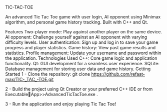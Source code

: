 TIC-TAC-TOE

An advanced Tic Tac Toe game with user login, AI opponent using Minimax algorithm, and personal game history tracking. Built with C++ and Qt.

Features
Two-player mode: Play against another player on the same device.
AI opponent: Challenge yourself against an AI opponent with varying difficulty levels.
User authentication: Sign up and log in to save your game progress and player statistics.
Game history: View past game results and statistics.
Profile management: Update your username and password within the application.
Technologies Used
C++: Core game logic and application functionality.
Qt: GUI development for a seamless user experience.
SQLite: Database management for storing user data and game history.
Getting Started
1 - Clone the repository: git clone https://github.com/refaat-max/TIC-_TAC_-TOE.git

2 - Build the project using Qt Creator or your preferred C++ IDE or from ExecutableِApp>>AdvancedTicTacToe.exe .

3 - Run the application and enjoy playing Tic Tac Toe!
